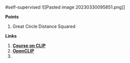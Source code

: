 #self-supervised 
![[Pasted image 20230330095851.png]]

**Points**
1. Great Circle Distance Squared

**Links**
1. **[Course on CLIP](https://johnowhitaker.github.io/tglcourse/clip.html)**
2. **[OpenCLIP](https://github.com/mlfoundations/open_clip)**
3. 